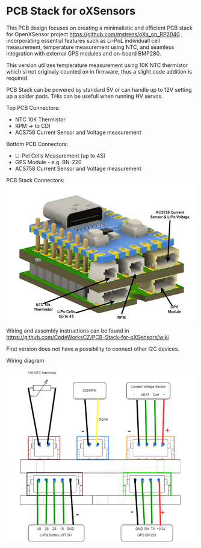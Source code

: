 # PCB Stack for oXSensors
This PCB design focuses on creating a minimalistic and efficient PCB stack for OpenXSensor project  https://github.com/mstrens/oXs_on_RP2040 , incorporating essential features such as Li-PoL  individuall cell measurement, temperature measurement using NTC, and seamless integration with external GPS modules and on-board BMP280.

This version utilizes temperature measurement using 10K NTC thermistor  which si not originaly counted on in firmware, thus a slight code addition is required.

PCB Stack can be powered by standard 5V or can handle up to 12V  setting up a solder pads. THis can be usefull when running HV servos.

Top PCB Connectors:

- NTC 10K Thermistor
- RPM -> to CDI
- ACS758 Current Sensor and Voltage measurement

Bottom PCB Connectors:

- Li-Pol Cells Measurement (up to 4S)
- GPS Module - e.g. BN-220
- ACS758 Current Sensor and Voltage measurement

PCB Stack Connectors:
![Connectors](images/Connectors.png)

Wiring and assembly instructions can be found in https://github.com/CodeWorksCZ/PCB-Stack-for-oXSensors/wiki

First version does not have a possibility to connect other I2C devices.

Wiring diagram

![Wiring](images/OpenXSensors-Wiring.png)
